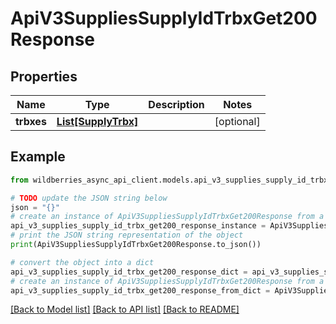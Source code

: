 # ApiV3SuppliesSupplyIdTrbxGet200Response


## Properties

Name | Type | Description | Notes
------------ | ------------- | ------------- | -------------
**trbxes** | [**List[SupplyTrbx]**](SupplyTrbx.md) |  | [optional] 

## Example

```python
from wildberries_async_api_client.models.api_v3_supplies_supply_id_trbx_get200_response import ApiV3SuppliesSupplyIdTrbxGet200Response

# TODO update the JSON string below
json = "{}"
# create an instance of ApiV3SuppliesSupplyIdTrbxGet200Response from a JSON string
api_v3_supplies_supply_id_trbx_get200_response_instance = ApiV3SuppliesSupplyIdTrbxGet200Response.from_json(json)
# print the JSON string representation of the object
print(ApiV3SuppliesSupplyIdTrbxGet200Response.to_json())

# convert the object into a dict
api_v3_supplies_supply_id_trbx_get200_response_dict = api_v3_supplies_supply_id_trbx_get200_response_instance.to_dict()
# create an instance of ApiV3SuppliesSupplyIdTrbxGet200Response from a dict
api_v3_supplies_supply_id_trbx_get200_response_from_dict = ApiV3SuppliesSupplyIdTrbxGet200Response.from_dict(api_v3_supplies_supply_id_trbx_get200_response_dict)
```
[[Back to Model list]](../README.md#documentation-for-models) [[Back to API list]](../README.md#documentation-for-api-endpoints) [[Back to README]](../README.md)


